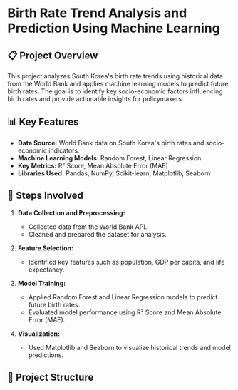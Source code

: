 # Birth Rate Trend Analysis and Prediction Using Machine Learning

## 📋 Project Overview
This project analyzes South Korea's birth rate trends using historical data from the World Bank and applies machine learning models to predict future birth rates. The goal is to identify key socio-economic factors influencing birth rates and provide actionable insights for policymakers.

## 📊 Key Features
- **Data Source:** World Bank data on South Korea's birth rates and socio-economic indicators.
- **Machine Learning Models:** Random Forest, Linear Regression
- **Key Metrics:** R² Score, Mean Absolute Error (MAE)
- **Libraries Used:** Pandas, NumPy, Scikit-learn, Matplotlib, Seaborn

## 🧪 Steps Involved
1. **Data Collection and Preprocessing:**
   - Collected data from the World Bank API.
   - Cleaned and prepared the dataset for analysis.

2. **Feature Selection:**
   - Identified key features such as population, GDP per capita, and life expectancy.

3. **Model Training:**
   - Applied Random Forest and Linear Regression models to predict future birth rates.
   - Evaluated model performance using R² Score and Mean Absolute Error (MAE).

4. **Visualization:**
   - Used Matplotlib and Seaborn to visualize historical trends and model predictions.

## 📂 Project Structure
